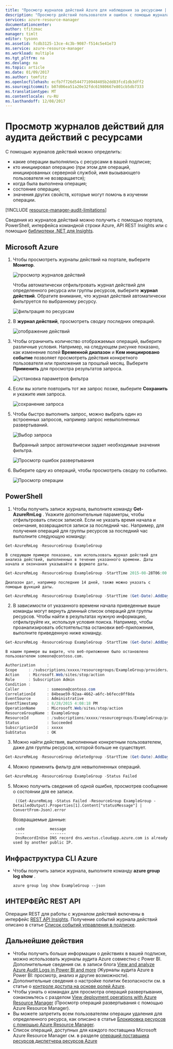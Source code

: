 ```yaml
---
title: "Просмотр журналов действий Azure для наблюдения за ресурсами | Документация Майкрософт"
description: "Просмотр действий пользователя и ошибок с помощью журнала действий. Отображаются портал Azure, PowerShell, интерфейс командной строки Azure и REST."
services: azure-resource-manager
documentationcenter: 
author: tfitzmac
manager: timlt
editor: tysonn
ms.assetid: fcdb3125-13ce-4c3b-9087-f514c5e41e73
ms.service: azure-resource-manager
ms.workload: multiple
ms.tgt_pltfrm: na
ms.devlang: na
ms.topic: article
ms.date: 01/09/2017
ms.author: tomfitz
ms.openlocfilehash: ecfb7f726d5447710948405b2dd83fcd1db3dff2
ms.sourcegitcommit: b07d06ea51a20e32fdc61980667e801cb5db7333
ms.translationtype: MT
ms.contentlocale: ru-RU
ms.lasthandoff: 12/08/2017
---
```

# <a name="view-activity-logs-to-audit-actions-on-resources"></a>Просмотр журналов действий для аудита действий с ресурсами
С помощью журналов действий можно определить:

* какие операции выполнялись с ресурсами в вашей подписке;
* кто инициировал операцию (при этом для операций, инициированных серверной службой, имя вызывающего пользователя не возвращается); 
* когда была выполнена операция;
* состояние операции;
* значения других свойств, которые могут помочь в изучении операции.

[!INCLUDE [resource-manager-audit-limitations](../../includes/resource-manager-audit-limitations.md)]

Сведения из журналов действий можно получить с помощью портала, PowerShell, интерфейса командной строки Azure, API REST Insights или с помощью [библиотеки .NET для Insights](https://www.nuget.org/packages/Microsoft.Azure.Insights/).

## <a name="portal"></a>Microsoft Azure
1. Чтобы просмотреть журналы действий на портале, выберите **Монитор**.
   
    ![просмотр журналов действий](./media/resource-group-audit/select-monitor.png)

   Чтобы автоматически отфильтровать журнал действий для определенного ресурса или группы ресурсов, выберите **журнал действий**. Обратите внимание, что журнал действий автоматически фильтруется по выбранному ресурсу.
   
    ![фильтрация по ресурсам](./media/resource-group-audit/filtered-by-resource.png)
2. В **журнал действий**, просмотреть сводку последних операций.
   
    ![отображение действий](./media/resource-group-audit/audit-summary.png)
3. Чтобы ограничить количество отображаемых операций, выберите различные условия. Например, на следующем рисунке показано, как изменение полей **Временной диапазон** и **Кем инициировано событие** позволяет просмотреть действия конкретного пользователя или приложения за прошлый месяц. Выберите **Применить** для просмотра результатов запроса.
   
    ![установка параметров фильтра](./media/resource-group-audit/set-filter.png)

4. Если вы хотите повторить тот же запрос позже, выберите **Сохранить** и укажите имя запроса.
   
    ![сохранение запроса](./media/resource-group-audit/save-query.png)
5. Чтобы быстро выполнить запрос, можно выбрать один из встроенных запросов, например запрос невыполненных развертываний.

    ![Выбор запроса](./media/resource-group-audit/select-quick-query.png)

   Выбранный запрос автоматически задает необходимые значения фильтра.

    ![Просмотр ошибок развертывания](./media/resource-group-audit/view-failed-deployment.png)   

6. Выберите одну из операций, чтобы просмотреть сводку по событию.

    ![Просмотр операции](./media/resource-group-audit/view-operation.png)  

## <a name="powershell"></a>PowerShell
1. Чтобы получить записи журнала, выполните команду **Get-AzureRmLog** . Укажите дополнительные параметры, чтобы отфильтровать список записей. Если не указать время начала и окончания, возвращаются записи за последний час. Например, для получения операций для группы ресурсов за последний час выполните следующую команду:

  ```powershell
  Get-AzureRmLog -ResourceGroup ExampleGroup
  ```
   
    В следующем примере показано, как использовать журнал действий для анализа действий, выполненных в течение указанного времени. Даты начала и окончания указывайте в формате даты.

  ```powershell
  Get-AzureRmLog -ResourceGroup ExampleGroup -StartTime 2015-08-28T06:00 -EndTime 2015-09-10T06:00
  ```

    Диапазон дат, например последние 14 дней, также можно указать с помощью функций даты.
   
  ```powershell 
  Get-AzureRmLog -ResourceGroup ExampleGroup -StartTime (Get-Date).AddDays(-14)
  ```

2. В зависимости от указанного времени начала приведенные выше команды могут вернуть длинный список операций для группы ресурсов. Чтобы найти в результатах нужную информацию, отфильтруйте их, используя условия поиска. Например, чтобы проанализировать обстоятельства остановки веб-приложения, выполните приведенную ниже команду.

  ```powershell
  Get-AzureRmLog -ResourceGroup ExampleGroup -StartTime (Get-Date).AddDays(-14) | Where-Object OperationName -eq Microsoft.Web/sites/stop/action
  ```

    В нашем примере вы видите, что веб-приложение было остановлено пользователем someone@contoso.com. 

  ```powershell 
  Authorization     :
  Scope     : /subscriptions/xxxxx/resourcegroups/ExampleGroup/providers/Microsoft.Web/sites/ExampleSite
  Action    : Microsoft.Web/sites/stop/action
  Role      : Subscription Admin
  Condition :
  Caller            : someone@contoso.com
  CorrelationId     : 84beae59-92aa-4662-a6fc-b6fecc0ff8da
  EventSource       : Administrative
  EventTimestamp    : 8/28/2015 4:08:18 PM
  OperationName     : Microsoft.Web/sites/stop/action
  ResourceGroupName : ExampleGroup
  ResourceId        : /subscriptions/xxxxx/resourcegroups/ExampleGroup/providers/Microsoft.Web/sites/ExampleSite
  Status            : Succeeded
  SubscriptionId    : xxxxx
  SubStatus         : OK
  ```

3. Можно найти действия, выполненные конкретным пользователем, даже для группы ресурсов, которой больше не существует.

  ```powershell 
  Get-AzureRmLog -ResourceGroup deletedgroup -StartTime (Get-Date).AddDays(-14) -Caller someone@contoso.com
  ```

4. Можно применить фильтр для невыполненных операций.

  ```powershell
  Get-AzureRmLog -ResourceGroup ExampleGroup -Status Failed
  ```

5. Можно получить сведения об одной ошибке, просмотрев сообщение о состоянии для ее записи.
   
        ((Get-AzureRmLog -Status Failed -ResourceGroup ExampleGroup -DetailedOutput).Properties[1].Content["statusMessage"] | ConvertFrom-Json).error
   
    Возвращаемые данные:
   
        code           message                                                                        
        ----           -------                                                                        
        DnsRecordInUse DNS record dns.westus.cloudapp.azure.com is already used by another public IP. 


## <a name="azure-cli"></a>Инфраструктура CLI Azure
* Чтобы получить записи журнала, выполните команду **azure group log show** .

  ```azurecli
  azure group log show ExampleGroup --json
  ```


## <a name="rest-api"></a>ИНТЕРФЕЙС REST API
Операции REST для работы с журналом действий включены в интерфейс [REST API Insights](https://msdn.microsoft.com/library/azure/dn931943.aspx). Получение событий журнала действий описано в статье [Список событий управления в подписке](https://msdn.microsoft.com/library/azure/dn931934.aspx).

## <a name="next-steps"></a>Дальнейшие действия
* Чтобы получить больше информации о действиях в вашей подписке, можно использовать журналы аудита Azure совместно с Power BI. Дополнительные сведения см. в записи блога [View and analyze Azure Audit Logs in Power BI and more](https://azure.microsoft.com/blog/analyze-azure-audit-logs-in-powerbi-more/) (Журналы аудита Azure в Power BI: просмотр, анализ и другие возможности).
* Дополнительные сведения о настройке политик безопасности см. в статье о [контроле доступа на основе ролей Azure](../active-directory/role-based-access-control-configure.md).
* Чтобы узнать о командах для просмотра операций развертывания, ознакомьтесь с разделом [View deployment operations with Azure Resource Manager](resource-manager-deployment-operations.md) (Просмотр операций развертывания с помощью Azure Resource Manager).
* Вы можете запретить всем пользователям операции удаления для определенного ресурса, как описано в статье [Блокировка ресурсов с помощью Azure Resource Manager](resource-group-lock-resources.md).
* Список операций, доступных для каждого поставщика Microsoft Azure Resource Manager см. в разделе [операций поставщика ресурсов диспетчера ресурсов Azure](~/articles/active-directory/role-based-access-control-resource-provider-operations.md)

